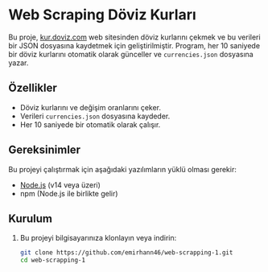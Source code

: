 # Web Scraping Döviz Kurları

Bu proje, [kur.doviz.com](https://kur.doviz.com) web sitesinden döviz kurlarını çekmek ve bu verileri bir JSON dosyasına kaydetmek için geliştirilmiştir. Program, her 10 saniyede bir döviz kurlarını otomatik olarak günceller ve `currencies.json` dosyasına yazar.

## Özellikler

- Döviz kurlarını ve değişim oranlarını çeker.
- Verileri `currencies.json` dosyasına kaydeder.
- Her 10 saniyede bir otomatik olarak çalışır.

## Gereksinimler

Bu projeyi çalıştırmak için aşağıdaki yazılımların yüklü olması gerekir:

- [Node.js](https://nodejs.org/) (v14 veya üzeri)
- npm (Node.js ile birlikte gelir)

## Kurulum

1. Bu projeyi bilgisayarınıza klonlayın veya indirin:
   ```bash
   git clone https://github.com/emirhann46/web-scrapping-1.git
   cd web-scrapping-1
